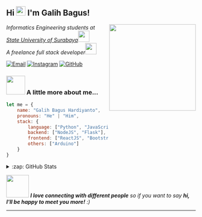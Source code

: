 <h2> Hi <img src="https://i.ibb.co/WfcRDHL/waving.gif" width="25"> I'm Galih Bagus!</h2>
<img align='right' src="https://media.giphy.com/media/836HiJc7pgzy8iNXCn/giphy.gif" width="230">
<p><em>Informatics Engineering students at <a href="https://www.unesa.ac.id/">State University of Surabaya</a><img src="https://media.giphy.com/media/fYSnHlufseco8Fh93Z/giphy.gif" width="30"></br>A freelance full stack developer<img src="https://media.giphy.com/media/WUlplcMpOCEmTGBtBW/giphy.gif" width="30"></em></p>

[![Email](https://img.shields.io/badge/Gmail-D14836?logo=gmail&logoColor=white)](mailto:galihbagushardiyanto@gmail.com)
[![Instagram](https://img.shields.io/badge/Instagram-E4405F?logo=instagram&logoColor=white)](https://www.instagram.com/just.gbagus/)
[![GitHub](https://img.shields.io/github/followers/gbagush?label=follow&style=social)](https://github.com/gbagush)


### <img src="https://media.giphy.com/media/VgCDAzcKvsR6OM0uWg/giphy.gif" width="50"> A little more about me...  

```javascript
let me = {
    name: "Galih Bagus Hardiyanto",
    pronouns: "He" | "Him",
    stack: {
        language: ["Python", "JavaScript", "PHP"],
        backend: ["NodeJS", "Flask"],
        frontend: ["ReactJS", "Bootstrap", "TailwindCSS"],
        others: ["Arduino"]
    }
}
```

<details>
  <summary>:zap: GitHub Stats</summary>
  <img src="https://github-readme-stats.vercel.app/api?username=gbagush&show_icons=true&theme=radical" alt="gbagush's GitHub Stats" height="160" />
  <img src="https://github-readme-stats.vercel.app/api/top-langs/?username=gbagush&layout=compact&theme=radical" alt="Top Languages" height="160" />
</details>


<img src="https://media.giphy.com/media/LnQjpWaON8nhr21vNW/giphy.gif" width="60"> <em><b>I love connecting with different people</b> so if you want to say <b>hi, I'll be happy to meet you more!</b> :)</em>

---
